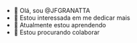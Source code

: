 - 👋 Olá, sou @JFGRANATTA
- 👀 Estou interessada em me dedicar mais
- 🌱 Atualmente estou aprendendo 
- 💞️ Estou procurando colaborar

<!---
JFGRANATTA/JFGRANATTA é um repositório ✨ especial ✨ porque seu `README.md` (este arquivo) aparece no seu perfil do GitHub.
Você pode clicar no link Visualizar para ver suas alterações.
--->
